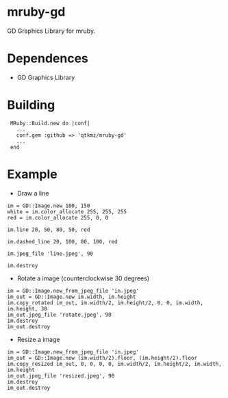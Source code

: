 mruby-gd
=========
GD Graphics Library for mruby.

Dependences
========
- GD Graphics Library

Building
========

```
 MRuby::Build.new do |conf|
   ...
   conf.gem :github => 'qtkmz/mruby-gd'
   ...
 end
```

Example
========

- Draw a line
```
im = GD::Image.new 100, 150
white = im.color_allocate 255, 255, 255
red = im.color_allocate 255, 0, 0

im.line 20, 50, 80, 50, red

im.dashed_line 20, 100, 80, 100, red

im.jpeg_file 'line.jpeg', 90

im.destroy
```

- Rotate a image (counterclockwise 30 degrees)

```
im = GD::Image.new_from_jpeg_file 'in.jpeg'
im_out = GD::Image.new im.width, im.height
im.copy_rotated im_out, im.width/2, im.height/2, 0, 0, im.width, im.height, 30
im_out.jpeg_file 'rotate.jpeg', 90
im.destroy
im_out.destroy
```

- Resize a image

```
im = GD::Image.new_from_jpeg_file 'in.jpeg'
im_out = GD::Image.new (im.width/2).floor, (im.height/2).floor
im.copy_resized im_out, 0, 0, 0, 0, im.width/2, im.height/2, im.width, im.height
im_out.jpeg_file 'resized.jpeg', 90
im.destroy
im_out.destroy
```

